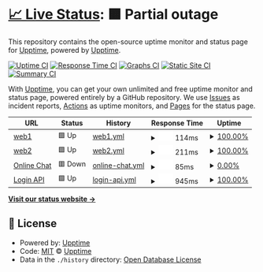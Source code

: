 # [📈 Live Status](https://demo.upptime.js.org): <!--live status--> **🟧 Partial outage**

This repository contains the open-source uptime monitor and status page for [Upptime](https://upptime.js.org), powered by [Upptime](https://github.com/upptime/upptime).

[![Uptime CI](https://github.com/upptime/upptime/workflows/Uptime%20CI/badge.svg)](https://github.com/upptime/upptime/actions?query=workflow%3A%22Uptime+CI%22)
[![Response Time CI](https://github.com/upptime/upptime/workflows/Response%20Time%20CI/badge.svg)](https://github.com/upptime/upptime/actions?query=workflow%3A%22Response+Time+CI%22)
[![Graphs CI](https://github.com/upptime/upptime/workflows/Graphs%20CI/badge.svg)](https://github.com/upptime/upptime/actions?query=workflow%3A%22Graphs+CI%22)
[![Static Site CI](https://github.com/upptime/upptime/workflows/Static%20Site%20CI/badge.svg)](https://github.com/upptime/upptime/actions?query=workflow%3A%22Static+Site+CI%22)
[![Summary CI](https://github.com/upptime/upptime/workflows/Summary%20CI/badge.svg)](https://github.com/upptime/upptime/actions?query=workflow%3A%22Summary+CI%22)

With [Upptime](https://upptime.js.org), you can get your own unlimited and free uptime monitor and status page, powered entirely by a GitHub repository. We use [Issues](https://github.com/upptime/upptime/issues) as incident reports, [Actions](https://github.com/upptime/upptime/actions) as uptime monitors, and [Pages](https://demo.upptime.js.org) for the status page.

<!--start: status pages-->
<!-- This summary is generated by Upptime (https://github.com/upptime/upptime) -->
<!-- Do not edit this manually, your changes will be overwritten -->
<!-- prettier-ignore -->
| URL | Status | History | Response Time | Uptime |
| --- | ------ | ------- | ------------- | ------ |
| <img alt="" src="https://icons.duckduckgo.com/ip3/www.google.com.ico" height="13"> [web1](https://www.google.com) | 🟩 Up | [web1.yml](https://github.com/lvzhip/upptime/commits/HEAD/history/web1.yml) | <details><summary><img alt="Response time graph" src="./graphs/web1/response-time-week.png" height="20"> 114ms</summary><br><a href="https://demo.upptime.js.org/history/web1"><img alt="Response time 110" src="https://img.shields.io/endpoint?url=https%3A%2F%2Fraw.githubusercontent.com%2Flvzhip%2Fupptime%2FHEAD%2Fapi%2Fweb1%2Fresponse-time.json"></a><br><a href="https://demo.upptime.js.org/history/web1"><img alt="24-hour response time 354" src="https://img.shields.io/endpoint?url=https%3A%2F%2Fraw.githubusercontent.com%2Flvzhip%2Fupptime%2FHEAD%2Fapi%2Fweb1%2Fresponse-time-day.json"></a><br><a href="https://demo.upptime.js.org/history/web1"><img alt="7-day response time 114" src="https://img.shields.io/endpoint?url=https%3A%2F%2Fraw.githubusercontent.com%2Flvzhip%2Fupptime%2FHEAD%2Fapi%2Fweb1%2Fresponse-time-week.json"></a><br><a href="https://demo.upptime.js.org/history/web1"><img alt="30-day response time 125" src="https://img.shields.io/endpoint?url=https%3A%2F%2Fraw.githubusercontent.com%2Flvzhip%2Fupptime%2FHEAD%2Fapi%2Fweb1%2Fresponse-time-month.json"></a><br><a href="https://demo.upptime.js.org/history/web1"><img alt="1-year response time 110" src="https://img.shields.io/endpoint?url=https%3A%2F%2Fraw.githubusercontent.com%2Flvzhip%2Fupptime%2FHEAD%2Fapi%2Fweb1%2Fresponse-time-year.json"></a></details> | <details><summary><a href="https://demo.upptime.js.org/history/web1">100.00%</a></summary><a href="https://demo.upptime.js.org/history/web1"><img alt="All-time uptime 99.94%" src="https://img.shields.io/endpoint?url=https%3A%2F%2Fraw.githubusercontent.com%2Flvzhip%2Fupptime%2FHEAD%2Fapi%2Fweb1%2Fuptime.json"></a><br><a href="https://demo.upptime.js.org/history/web1"><img alt="24-hour uptime 100.00%" src="https://img.shields.io/endpoint?url=https%3A%2F%2Fraw.githubusercontent.com%2Flvzhip%2Fupptime%2FHEAD%2Fapi%2Fweb1%2Fuptime-day.json"></a><br><a href="https://demo.upptime.js.org/history/web1"><img alt="7-day uptime 100.00%" src="https://img.shields.io/endpoint?url=https%3A%2F%2Fraw.githubusercontent.com%2Flvzhip%2Fupptime%2FHEAD%2Fapi%2Fweb1%2Fuptime-week.json"></a><br><a href="https://demo.upptime.js.org/history/web1"><img alt="30-day uptime 99.96%" src="https://img.shields.io/endpoint?url=https%3A%2F%2Fraw.githubusercontent.com%2Flvzhip%2Fupptime%2FHEAD%2Fapi%2Fweb1%2Fuptime-month.json"></a><br><a href="https://demo.upptime.js.org/history/web1"><img alt="1-year uptime 99.94%" src="https://img.shields.io/endpoint?url=https%3A%2F%2Fraw.githubusercontent.com%2Flvzhip%2Fupptime%2FHEAD%2Fapi%2Fweb1%2Fuptime-year.json"></a></details>
| <img alt="" src="https://icons.duckduckgo.com/ip3/en.wikipedia.org.ico" height="13"> [web2](https://en.wikipedia.org) | 🟩 Up | [web2.yml](https://github.com/lvzhip/upptime/commits/HEAD/history/web2.yml) | <details><summary><img alt="Response time graph" src="./graphs/web2/response-time-week.png" height="20"> 211ms</summary><br><a href="https://demo.upptime.js.org/history/web2"><img alt="Response time 205" src="https://img.shields.io/endpoint?url=https%3A%2F%2Fraw.githubusercontent.com%2Flvzhip%2Fupptime%2FHEAD%2Fapi%2Fweb2%2Fresponse-time.json"></a><br><a href="https://demo.upptime.js.org/history/web2"><img alt="24-hour response time 217" src="https://img.shields.io/endpoint?url=https%3A%2F%2Fraw.githubusercontent.com%2Flvzhip%2Fupptime%2FHEAD%2Fapi%2Fweb2%2Fresponse-time-day.json"></a><br><a href="https://demo.upptime.js.org/history/web2"><img alt="7-day response time 211" src="https://img.shields.io/endpoint?url=https%3A%2F%2Fraw.githubusercontent.com%2Flvzhip%2Fupptime%2FHEAD%2Fapi%2Fweb2%2Fresponse-time-week.json"></a><br><a href="https://demo.upptime.js.org/history/web2"><img alt="30-day response time 215" src="https://img.shields.io/endpoint?url=https%3A%2F%2Fraw.githubusercontent.com%2Flvzhip%2Fupptime%2FHEAD%2Fapi%2Fweb2%2Fresponse-time-month.json"></a><br><a href="https://demo.upptime.js.org/history/web2"><img alt="1-year response time 205" src="https://img.shields.io/endpoint?url=https%3A%2F%2Fraw.githubusercontent.com%2Flvzhip%2Fupptime%2FHEAD%2Fapi%2Fweb2%2Fresponse-time-year.json"></a></details> | <details><summary><a href="https://demo.upptime.js.org/history/web2">100.00%</a></summary><a href="https://demo.upptime.js.org/history/web2"><img alt="All-time uptime 100.00%" src="https://img.shields.io/endpoint?url=https%3A%2F%2Fraw.githubusercontent.com%2Flvzhip%2Fupptime%2FHEAD%2Fapi%2Fweb2%2Fuptime.json"></a><br><a href="https://demo.upptime.js.org/history/web2"><img alt="24-hour uptime 100.00%" src="https://img.shields.io/endpoint?url=https%3A%2F%2Fraw.githubusercontent.com%2Flvzhip%2Fupptime%2FHEAD%2Fapi%2Fweb2%2Fuptime-day.json"></a><br><a href="https://demo.upptime.js.org/history/web2"><img alt="7-day uptime 100.00%" src="https://img.shields.io/endpoint?url=https%3A%2F%2Fraw.githubusercontent.com%2Flvzhip%2Fupptime%2FHEAD%2Fapi%2Fweb2%2Fuptime-week.json"></a><br><a href="https://demo.upptime.js.org/history/web2"><img alt="30-day uptime 100.00%" src="https://img.shields.io/endpoint?url=https%3A%2F%2Fraw.githubusercontent.com%2Flvzhip%2Fupptime%2FHEAD%2Fapi%2Fweb2%2Fuptime-month.json"></a><br><a href="https://demo.upptime.js.org/history/web2"><img alt="1-year uptime 100.00%" src="https://img.shields.io/endpoint?url=https%3A%2F%2Fraw.githubusercontent.com%2Flvzhip%2Fupptime%2FHEAD%2Fapi%2Fweb2%2Fuptime-year.json"></a></details>
| <img alt="" src="https://icons.duckduckgo.com/ip3/example.koj.co.ico" height="13"> [Online Chat](https://example.koj.co) | 🟥 Down | [online-chat.yml](https://github.com/lvzhip/upptime/commits/HEAD/history/online-chat.yml) | <details><summary><img alt="Response time graph" src="./graphs/online-chat/response-time-week.png" height="20"> 85ms</summary><br><a href="https://demo.upptime.js.org/history/online-chat"><img alt="Response time 82" src="https://img.shields.io/endpoint?url=https%3A%2F%2Fraw.githubusercontent.com%2Flvzhip%2Fupptime%2FHEAD%2Fapi%2Fonline-chat%2Fresponse-time.json"></a><br><a href="https://demo.upptime.js.org/history/online-chat"><img alt="24-hour response time 113" src="https://img.shields.io/endpoint?url=https%3A%2F%2Fraw.githubusercontent.com%2Flvzhip%2Fupptime%2FHEAD%2Fapi%2Fonline-chat%2Fresponse-time-day.json"></a><br><a href="https://demo.upptime.js.org/history/online-chat"><img alt="7-day response time 85" src="https://img.shields.io/endpoint?url=https%3A%2F%2Fraw.githubusercontent.com%2Flvzhip%2Fupptime%2FHEAD%2Fapi%2Fonline-chat%2Fresponse-time-week.json"></a><br><a href="https://demo.upptime.js.org/history/online-chat"><img alt="30-day response time 92" src="https://img.shields.io/endpoint?url=https%3A%2F%2Fraw.githubusercontent.com%2Flvzhip%2Fupptime%2FHEAD%2Fapi%2Fonline-chat%2Fresponse-time-month.json"></a><br><a href="https://demo.upptime.js.org/history/online-chat"><img alt="1-year response time 82" src="https://img.shields.io/endpoint?url=https%3A%2F%2Fraw.githubusercontent.com%2Flvzhip%2Fupptime%2FHEAD%2Fapi%2Fonline-chat%2Fresponse-time-year.json"></a></details> | <details><summary><a href="https://demo.upptime.js.org/history/online-chat">0.00%</a></summary><a href="https://demo.upptime.js.org/history/online-chat"><img alt="All-time uptime 0.00%" src="https://img.shields.io/endpoint?url=https%3A%2F%2Fraw.githubusercontent.com%2Flvzhip%2Fupptime%2FHEAD%2Fapi%2Fonline-chat%2Fuptime.json"></a><br><a href="https://demo.upptime.js.org/history/online-chat"><img alt="24-hour uptime 0.00%" src="https://img.shields.io/endpoint?url=https%3A%2F%2Fraw.githubusercontent.com%2Flvzhip%2Fupptime%2FHEAD%2Fapi%2Fonline-chat%2Fuptime-day.json"></a><br><a href="https://demo.upptime.js.org/history/online-chat"><img alt="7-day uptime 0.00%" src="https://img.shields.io/endpoint?url=https%3A%2F%2Fraw.githubusercontent.com%2Flvzhip%2Fupptime%2FHEAD%2Fapi%2Fonline-chat%2Fuptime-week.json"></a><br><a href="https://demo.upptime.js.org/history/online-chat"><img alt="30-day uptime 1.38%" src="https://img.shields.io/endpoint?url=https%3A%2F%2Fraw.githubusercontent.com%2Flvzhip%2Fupptime%2FHEAD%2Fapi%2Fonline-chat%2Fuptime-month.json"></a><br><a href="https://demo.upptime.js.org/history/online-chat"><img alt="1-year uptime 0.00%" src="https://img.shields.io/endpoint?url=https%3A%2F%2Fraw.githubusercontent.com%2Flvzhip%2Fupptime%2FHEAD%2Fapi%2Fonline-chat%2Fuptime-year.json"></a></details>
| <img alt="" src="https://icons.duckduckgo.com/ip3/uptimerobot.com.ico" height="13"> [Login API](https://uptimerobot.com/login) | 🟩 Up | [login-api.yml](https://github.com/lvzhip/upptime/commits/HEAD/history/login-api.yml) | <details><summary><img alt="Response time graph" src="./graphs/login-api/response-time-week.png" height="20"> 945ms</summary><br><a href="https://demo.upptime.js.org/history/login-api"><img alt="Response time 1030" src="https://img.shields.io/endpoint?url=https%3A%2F%2Fraw.githubusercontent.com%2Flvzhip%2Fupptime%2FHEAD%2Fapi%2Flogin-api%2Fresponse-time.json"></a><br><a href="https://demo.upptime.js.org/history/login-api"><img alt="24-hour response time 1106" src="https://img.shields.io/endpoint?url=https%3A%2F%2Fraw.githubusercontent.com%2Flvzhip%2Fupptime%2FHEAD%2Fapi%2Flogin-api%2Fresponse-time-day.json"></a><br><a href="https://demo.upptime.js.org/history/login-api"><img alt="7-day response time 945" src="https://img.shields.io/endpoint?url=https%3A%2F%2Fraw.githubusercontent.com%2Flvzhip%2Fupptime%2FHEAD%2Fapi%2Flogin-api%2Fresponse-time-week.json"></a><br><a href="https://demo.upptime.js.org/history/login-api"><img alt="30-day response time 1145" src="https://img.shields.io/endpoint?url=https%3A%2F%2Fraw.githubusercontent.com%2Flvzhip%2Fupptime%2FHEAD%2Fapi%2Flogin-api%2Fresponse-time-month.json"></a><br><a href="https://demo.upptime.js.org/history/login-api"><img alt="1-year response time 1030" src="https://img.shields.io/endpoint?url=https%3A%2F%2Fraw.githubusercontent.com%2Flvzhip%2Fupptime%2FHEAD%2Fapi%2Flogin-api%2Fresponse-time-year.json"></a></details> | <details><summary><a href="https://demo.upptime.js.org/history/login-api">100.00%</a></summary><a href="https://demo.upptime.js.org/history/login-api"><img alt="All-time uptime 99.84%" src="https://img.shields.io/endpoint?url=https%3A%2F%2Fraw.githubusercontent.com%2Flvzhip%2Fupptime%2FHEAD%2Fapi%2Flogin-api%2Fuptime.json"></a><br><a href="https://demo.upptime.js.org/history/login-api"><img alt="24-hour uptime 100.00%" src="https://img.shields.io/endpoint?url=https%3A%2F%2Fraw.githubusercontent.com%2Flvzhip%2Fupptime%2FHEAD%2Fapi%2Flogin-api%2Fuptime-day.json"></a><br><a href="https://demo.upptime.js.org/history/login-api"><img alt="7-day uptime 100.00%" src="https://img.shields.io/endpoint?url=https%3A%2F%2Fraw.githubusercontent.com%2Flvzhip%2Fupptime%2FHEAD%2Fapi%2Flogin-api%2Fuptime-week.json"></a><br><a href="https://demo.upptime.js.org/history/login-api"><img alt="30-day uptime 100.00%" src="https://img.shields.io/endpoint?url=https%3A%2F%2Fraw.githubusercontent.com%2Flvzhip%2Fupptime%2FHEAD%2Fapi%2Flogin-api%2Fuptime-month.json"></a><br><a href="https://demo.upptime.js.org/history/login-api"><img alt="1-year uptime 99.84%" src="https://img.shields.io/endpoint?url=https%3A%2F%2Fraw.githubusercontent.com%2Flvzhip%2Fupptime%2FHEAD%2Fapi%2Flogin-api%2Fuptime-year.json"></a></details>

<!--end: status pages-->

[**Visit our status website →**](https://demo.upptime.js.org)

## 📄 License

- Powered by: [Upptime](https://github.com/upptime/upptime)
- Code: [MIT](./LICENSE) © [Upptime](https://upptime.js.org)
- Data in the `./history` directory: [Open Database License](https://opendatacommons.org/licenses/odbl/1-0/)
